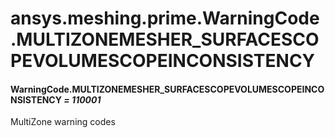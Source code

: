 <a id="ansys-meshing-prime-warningcode-multizonemesher-surfacescopevolumescopeinconsistency"></a>

# ansys.meshing.prime.WarningCode.MULTIZONEMESHER_SURFACESCOPEVOLUMESCOPEINCONSISTENCY

<a id="ansys.meshing.prime.WarningCode.MULTIZONEMESHER_SURFACESCOPEVOLUMESCOPEINCONSISTENCY"></a>

#### WarningCode.MULTIZONEMESHER_SURFACESCOPEVOLUMESCOPEINCONSISTENCY *= 110001*

MultiZone warning codes

<!-- !! processed by numpydoc !! -->
